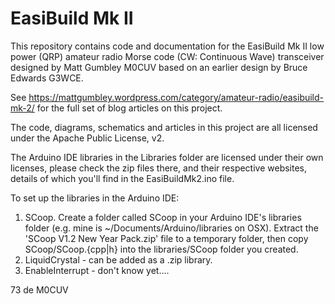 # EasiBuild Mk II

This repository contains code and documentation for the EasiBuild Mk II low
power (QRP) amateur radio Morse code (CW: Continuous Wave) transceiver designed
by Matt Gumbley M0CUV based on an earlier design by Bruce Edwards G3WCE.

See https://mattgumbley.wordpress.com/category/amateur-radio/easibuild-mk-2/ for
the full set of blog articles on this project.

The code, diagrams, schematics and articles in this project are all licensed
under the Apache Public License, v2.

The Arduino IDE libraries in the Libraries folder are licensed under their own
licenses, please check the zip files there, and their respective websites,
details of which you'll find in the EasiBuildMk2.ino file.

To set up the libraries in the Arduino IDE:
1) SCoop. Create a folder called SCoop in your Arduino IDE's libraries folder
   (e.g. mine is ~/Documents/Arduino/libraries on OSX). Extract the 'SCoop V1.2
   New Year Pack.zip' file to a temporary folder, then copy SCoop/SCoop.{cpp|h}
   into the libraries/SCoop folder you created.
2) LiquidCrystal - can be added as a .zip library.
3) EnableInterrupt - don't know yet....

73 de M0CUV

